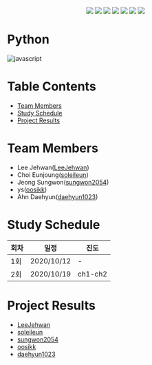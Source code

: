 <p align="center">
    <a href="https://circleci.com/gh/Alpha-ka-JS/Python/tree/main">
        <img src="https://circleci.com/gh/Alpha-ka-JS/Python/tree/main.svg?style=svg" /></a>
    <a href="https://github.com/Alpha-ka-JS/Python/graphs/contributors" alt="Contributors">
        <img src="https://img.shields.io/github/contributors/Alpha-ka-js/Python?&color=brightgreen" /></a>
    <a href="#" alt="Languages">
        <img src="https://img.shields.io/github/languages/count/Alpha-ka-JS/Python?&color=brightgreen" /></a>
    <a href="#" alt="TopLanguages">
        <img src="https://img.shields.io/github/languages/top/Alpha-ka-JS/Python?&color=brightgreen" /></a>
    <a href="#">
        <img src="https://img.shields.io/github/repo-size/Alpha-ka-JS/Python" /></a>
    <a href="https://github.com/Alpha-ka-JS/Python/pulse">
        <img src="https://img.shields.io/github/commit-activity/m/Alpha-ka-JS/Python"></a>
    <a href="#">
        <img src="https://img.shields.io/github/last-commit/Alpha-ka-JS/Python"></a>
</p>

# Python
![javascript](https://upload.wikimedia.org/wikipedia/commons/thumb/f/f8/Python_logo_and_wordmark.svg/700px-Python_logo_and_wordmark.svg.png)

# Table Contents
* [Team Members](#team-members)
* [Study Schedule](#study-schedule)
* [Project Results](#project-result) 

# <a name="team-members"></a>Team Members
* Lee Jehwan([LeeJehwan](https://github.com/LeeJehwan))
* Choi Eunjoung([soleileun](https://github.com/soleileun))
* Jeong Sungwon([sungwon2054](https://github.com/sungwon2054))
* ys([oosikk](https://github.com/oosikk))
* Ahn Daehyun([daehyun1023](https://github.com/daehyun1023))

# <a name="study-schedule"></a>Study Schedule

회차 | 일정 | 진도
------|------|-----
1회|2020/10/12|-
2회|2020/10/19|ch1-ch2


# <a name="project-result"></a>Project Results
* [LeeJehwan](https://alpha-ka-js.github.io/Python/LeeJehwan/scrapper/clone-project)
* [soleileun](https://alpha-ka-js.github.io/Python/ChoiEunjoung/scrapper/clone-project)
* [sungwon2054](https://alpha-ka-js.github.io/Python/JeongSungWon/scrapper/clone-project)
* [oosikk](https://alpha-ka-js.github.io/Python/ys/scrapper/clone-project)
* [daehyun1023](https://alpha-ka-js.github.io/Python/AhnDaehyun/scrapper/clone-project)


